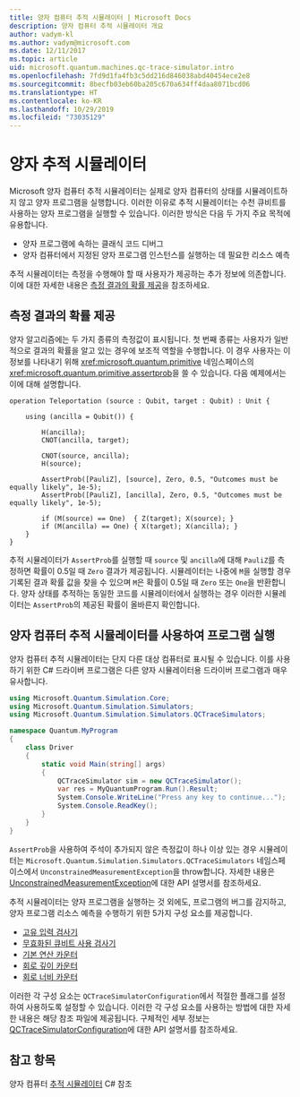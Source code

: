 ```yaml
---
title: 양자 컴퓨터 추적 시뮬레이터 | Microsoft Docs
description: 양자 컴퓨터 추적 시뮬레이터 개요
author: vadym-kl
ms.author: vadym@microsoft.com
ms.date: 12/11/2017
ms.topic: article
uid: microsoft.quantum.machines.qc-trace-simulator.intro
ms.openlocfilehash: 7fd9d1fa4fb3c5dd216d846038abd40454ece2e8
ms.sourcegitcommit: 8becfb03eb60ba205c670a634ff4daa8071bcd06
ms.translationtype: HT
ms.contentlocale: ko-KR
ms.lasthandoff: 10/29/2019
ms.locfileid: "73035129"
---
```

# <a name="quantum-trace-simulator"></a>양자 추적 시뮬레이터

Microsoft 양자 컴퓨터 추적 시뮬레이터는 실제로 양자 컴퓨터의 상태를 시뮬레이트하지 않고 양자 프로그램을 실행합니다.  이러한 이유로 추적 시뮬레이터는 수천 큐비트를 사용하는 양자 프로그램을 실행할 수 있습니다.  이러한 방식은 다음 두 가지 주요 목적에 유용합니다. 

* 양자 프로그램에 속하는 클래식 코드 디버그 
* 양자 컴퓨터에서 지정된 양자 프로그램 인스턴스를 실행하는 데 필요한 리소스 예측

추적 시뮬레이터는 측정을 수행해야 할 때 사용자가 제공하는 추가 정보에 의존합니다. 이에 대한 자세한 내용은 [측정 결과의 확률 제공](#providing-the-probability-of-measurement-outcomes)을 참조하세요. 

## <a name="providing-the-probability-of-measurement-outcomes"></a>측정 결과의 확률 제공

양자 알고리즘에는 두 가지 종류의 측정값이 표시됩니다. 첫 번째 종류는 사용자가 일반적으로 결과의 확률을 알고 있는 경우에 보조적 역할을 수행합니다. 이 경우 사용자는 이 정보를 나타내기 위해 <xref:microsoft.quantum.primitive> 네임스페이스의 <xref:microsoft.quantum.primitive.assertprob>을 쓸 수 있습니다. 다음 예제에서는 이에 대해 설명합니다.

```qsharp
operation Teleportation (source : Qubit, target : Qubit) : Unit {

    using (ancilla = Qubit()) {

        H(ancilla);
        CNOT(ancilla, target);

        CNOT(source, ancilla);
        H(source);

        AssertProb([PauliZ], [source], Zero, 0.5, "Outcomes must be equally likely", 1e-5);
        AssertProb([PauliZ], [ancilla], Zero, 0.5, "Outcomes must be equally likely", 1e-5);

        if (M(source) == One)  { Z(target); X(source); }
        if (M(ancilla) == One) { X(target); X(ancilla); }
    }
}
```

추적 시뮬레이터가 `AssertProb`를 실행할 때 `source` 및 `ancilla`에 대해 `PauliZ`를 측정하면 확률이 0.5일 때 `Zero` 결과가 제공됩니다. 시뮬레이터는 나중에 `M`을 실행할 경우 기록된 결과 확률 값을 찾을 수 있으며 `M`은 확률이 0.5일 때 `Zero` 또는 `One`을 반환합니다. 양자 상태를 추적하는 동일한 코드를 시뮬레이터에서 실행하는 경우 이러한 시뮬레이터는 `AssertProb`의 제공된 확률이 올바른지 확인합니다.

## <a name="running-your-program-with-the-quantum-computer-trace-simulator"></a>양자 컴퓨터 추적 시뮬레이터를 사용하여 프로그램 실행 

양자 컴퓨터 추적 시뮬레이터는 단지 다른 대상 컴퓨터로 표시될 수 있습니다. 이를 사용하기 위한 C# 드라이버 프로그램은 다른 양자 시뮬레이터용 드라이버 프로그램과 매우 유사합니다. 

```csharp
using Microsoft.Quantum.Simulation.Core;
using Microsoft.Quantum.Simulation.Simulators;
using Microsoft.Quantum.Simulation.Simulators.QCTraceSimulators;

namespace Quantum.MyProgram
{
    class Driver
    {
        static void Main(string[] args)
        {
            QCTraceSimulator sim = new QCTraceSimulator();
            var res = MyQuantumProgram.Run().Result;
            System.Console.WriteLine("Press any key to continue...");
            System.Console.ReadKey();
        }
    }
}
```

`AssertProb`을 사용하여 주석이 추가되지 않은 측정값이 하나 이상 있는 경우 시뮬레이터는 `Microsoft.Quantum.Simulation.Simulators.QCTraceSimulators` 네임스페이스에서 `UnconstrainedMeasurementException`을 throw합니다. 자세한 내용은 [UnconstrainedMeasurementException](xref:Microsoft.Quantum.Simulation.Simulators.QCTraceSimulators.UnconstrainedMeasurementException)에 대한 API 설명서를 참조하세요.

추적 시뮬레이터는 양자 프로그램을 실행하는 것 외에도, 프로그램의 버그를 감지하고, 양자 프로그램 리소스 예측을 수행하기 위한 5가지 구성 요소를 제공합니다. 

* [고유 입력 검사기](xref:microsoft.quantum.machines.qc-trace-simulator.distinct-inputs)
* [무효화된 큐비트 사용 검사기](xref:microsoft.quantum.machines.qc-trace-simulator.invalidated-qubits)
* [기본 연산 카운터](xref:microsoft.quantum.machines.qc-trace-simulator.primitive-counter)
* [회로 깊이 카운터](xref:microsoft.quantum.machines.qc-trace-simulator.depth-counter)
* [회로 너비 카운터](xref:microsoft.quantum.machines.qc-trace-simulator.width-counter)

이러한 각 구성 요소는 `QCTraceSimulatorConfiguration`에서 적절한 플래그를 설정하여 사용하도록 설정할 수 있습니다. 이러한 각 구성 요소를 사용하는 방법에 대한 자세한 내용은 해당 참조 파일에 제공됩니다. 구체적인 세부 정보는 [QCTraceSimulatorConfiguration](https://docs.microsoft.com/dotnet/api/Microsoft.Quantum.Simulation.Simulators.QCTraceSimulators.QCTraceSimulatorConfiguration)에 대한 API 설명서를 참조하세요.

## <a name="see-also"></a>참고 항목
양자 컴퓨터 [추적 시뮬레이터](xref:Microsoft.Quantum.Simulation.Simulators.QCTraceSimulators.QCTraceSimulator) C# 참조 

